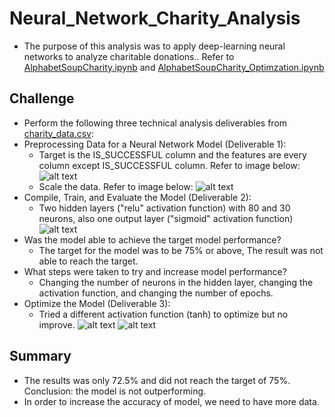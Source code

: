 # Neural_Network_Charity_Analysis
- The purpose of this analysis was to apply deep-learning neural networks to analyze charitable donations.. Refer to [AlphabetSoupCharity.ipynb](../main/AlphabetSoupCharity.ipynb) and [AlphabetSoupCharity_Optimzation.ipynb](../main/AlphabetSoupCharity_Optimzation.ipynb)

## Challenge
- Perform the following three technical analysis deliverables from [charity_data.csv](../main/charity_data.csv):
- Preprocessing Data for a Neural Network Model (Deliverable 1):
  - Target is the IS_SUCCESSFUL column and the features are every column except IS_SUCCESSFUL column. Refer to image below:
      ![alt text](../main/Deliverable1Xy.png) 
  - Scale the data. Refer to image below:
     ![alt text](../main/Deliverable1Scaler.png) 
- Compile, Train, and Evaluate the Model (Deliverable 2):
  - Two hidden layers ("relu" activation function) with 80 and 30 neurons, also one output layer ("sigmoid"  activation function)
    ![alt text](../main/Deliverable2_Complie.png) 
- Was the model able to achieve the target model performance?
  - The target for the model was to be 75% or above, The result was not able to reach the target.
- What steps were taken to try and increase model performance?
  - Changing the number of neurons in the hidden layer, changing the activation function, and changing the number of epochs.
- Optimize the Model  (Deliverable 3):
  - Tried a different activation function (tanh) to optimize but no improve.
    ![alt text](../main/Deliverable3_TanhFunction.png)
    ![alt text](../main/Deliverable3_Result.png)
    
 ## Summary
 - The results was only 72.5% and did not reach the target of 75%. Conclusion: the model is not outperforming.
 - In order to increase the accuracy of model, we need to have more data. 
